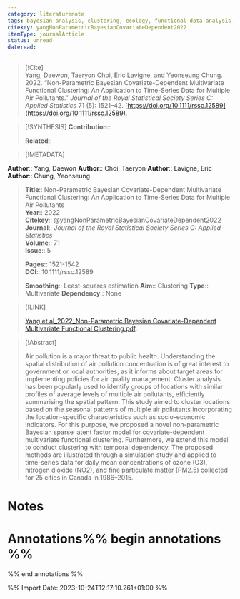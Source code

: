 ```yaml
---
category: literaturenote
tags: bayesian-analysis, clustering, ecology, functional-data-analysis, multivariate-functional-data
citekey: yangNonParametricBayesianCovariateDependent2022
itemType: journalArticle
status: unread  
dateread:  
---
```


> [!Cite]  
> Yang, Daewon, Taeryon Choi, Eric Lavigne, and Yeonseung Chung. 2022. “Non-Parametric Bayesian Covariate-Dependent Multivariate Functional Clustering: An Application to Time-Series Data for Multiple Air Pollutants.” _Journal of the Royal Statistical Society Series C: Applied Statistics_ 71 (5): 1521–42. [https://doi.org/10.1111/rssc.12589](https://doi.org/10.1111/rssc.12589).

> [!SYNTHESIS] 
>**Contribution**::
>
>**Related**:: 
>

> [!METADATA]  
>
**Author**:: Yang, Daewon
**Author**:: Choi, Taeryon
**Author**:: Lavigne, Eric
**Author**:: Chung, Yeonseung<br>
> **Title**:: Non-Parametric Bayesian Covariate-Dependent Multivariate Functional Clustering: An Application to Time-Series Data for Multiple Air Pollutants    
> **Year**:: 2022     
> **Citekey**:: @yangNonParametricBayesianCovariateDependent2022    
>**Journal**:: *Journal of the Royal Statistical Society Series C: Applied Statistics*    
>**Volume**:: 71    
>**Issue**:: 5     
>    
>    
>     
> **Pages**:: 1521-1542    
>**DOI**:: 10.1111/rssc.12589    
>
>**Smoothing**:: Least-squares estimation
>**Aim**:: Clustering
>**Type**:: Multivariate
>**Dependency**:: None

> [!LINK] 
>
> [Yang et al_2022_Non-Parametric Bayesian Covariate-Dependent Multivariate Functional Clustering.pdf](file:///Users/steven/Library/CloudStorage/GoogleDrive-steven.golovkine@ul.ie/My%20Drive/bibliography/Journal%20of%20the%20Royal%20Statistical%20Society%20Series%20C%20Applied%20Statistics/2022/Yang%20et%20al_2022_Non-Parametric%20Bayesian%20Covariate-Dependent%20Multivariate%20Functional%20Clustering.pdf).

>[!Abstract]
>
>Air pollution is a major threat to public health. Understanding the spatial distribution of air pollution concentration is of great interest to government or local authorities, as it informs about target areas for implementing policies for air quality management. Cluster analysis has been popularly used to identify groups of locations with similar profiles of average levels of multiple air pollutants, efficiently summarising the spatial pattern. This study aimed to cluster locations based on the seasonal patterns of multiple air pollutants incorporating the location-specific characteristics such as socio-economic indicators. For this purpose, we proposed a novel non-parametric Bayesian sparse latent factor model for covariate-dependent multivariate functional clustering. Furthermore, we extend this model to conduct clustering with temporal dependency. The proposed methods are illustrated through a simulation study and applied to time-series data for daily mean concentrations of ozone (O3), nitrogen dioxide (NO2), and fine particulate matter (PM2.5) collected for 25 cities in Canada in 1986–2015.
>>


# Notes<br>
# Annotations%% begin annotations %%  
 
  
%% end annotations %%

%% Import Date: 2023-10-24T12:17:10.261+01:00 %%
